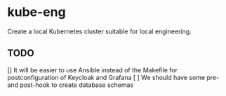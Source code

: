 # kube-eng

Create a local Kubernetes cluster suitable for local engineering.

## TODO

[] It will be easier to use Ansible instead of the Makefile for postconfiguration of Keycloak and Grafana
[ ] We should have some pre- and post-hook to create database schemas
